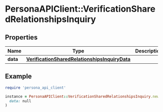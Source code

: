 # PersonaAPIClient::VerificationSharedRelationshipsInquiry

## Properties

| Name | Type | Description | Notes |
| ---- | ---- | ----------- | ----- |
| **data** | [**VerificationSharedRelationshipsInquiryData**](VerificationSharedRelationshipsInquiryData.md) |  | [optional] |

## Example

```ruby
require 'persona_api_client'

instance = PersonaAPIClient::VerificationSharedRelationshipsInquiry.new(
  data: null
)
```

